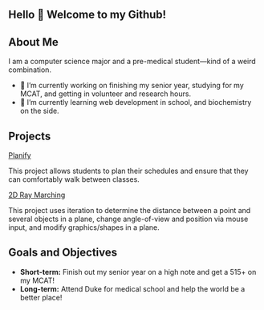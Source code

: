 ## Hello 👋 Welcome to my Github!

<!--
**kaphelps33/kaphelps33** is a ✨ _special_ ✨ repository because its `README.md` (this file) appears on your GitHub profile.

Here are some ideas to get you started:

- 🔭 I’m currently working on ...
- 🌱 I’m currently learning ...
- 👯 I’m looking to collaborate on ...
- 🤔 I’m looking for help with ...
- 💬 Ask me about ...
- 📫 How to reach me: ...
- 😄 Pronouns: ...
- ⚡ Fun fact: ...
-->
## About Me
I am a computer science major and a pre-medical student—kind of a weird combination.
- 🔭 I’m currently working on finishing my senior year, studying for my MCAT, and getting in volunteer and research hours.
- 🌱 I’m currently learning web development in school, and biochemistry on the side.
 
## Projects
[Planify](https://github.com/kaphelps33/Planify)

This project allows students to plan their schedules and ensure that they can comfortably walk between classes.

[2D Ray Marching](https://github.com/kaphelps33/2D-Ray-Marching)

This project uses iteration to determine the distance between a point and several objects in a plane, change angle-of-view and position via mouse input, and modify graphics/shapes in a plane.

## Goals and Objectives
- **Short-term:** Finish out my senior year on a high note and get a 515+ on my MCAT!
- **Long-term:** Attend Duke for medical school and help the world be a better place!
